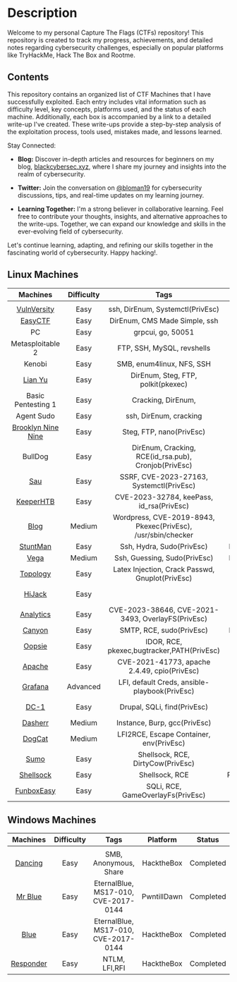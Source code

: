 # Description
Welcome to my personal Capture The Flags (CTFs) repository! This repository is created to track my progress, achievements, and detailed notes regarding cybersecurity challenges, especially on popular platforms like TryHackMe, Hack The Box and Rootme.

## Contents


This repository contains an organized list of CTF Machines that I have successfully exploited. Each entry includes vital information such as difficulty level, key concepts, platforms used, and the status of each machine. Additionally, each box is accompanied by a link to a detailed write-up I've created. These write-ups provide a step-by-step analysis of the exploitation process, tools used, mistakes made, and lessons learned.

Stay Connected:

- **Blog:** Discover in-depth articles and resources for beginners on my blog, [blackcybersec.xyz](https://blackcybersec.xyz), where I share my journey and insights into the realm of cybersecurity.

- **Twitter:** Join the conversation on [@bloman19](https://twitter.com/bloman19) for cybersecurity discussions, tips, and real-time updates on my learning journey.

- **Learning Together:** I'm a strong believer in collaborative learning. Feel free to contribute your thoughts, insights, and alternative approaches to the write-ups. Together, we can expand our knowledge and skills in the ever-evolving field of cybersecurity.

Let's continue learning, adapting, and refining our skills together in the fascinating world of cybersecurity.
Happy hacking!.

## Linux Machines
| Machines | Difficulty |                                                Tags                  | Platform                            | Status | 
|:-------------:|:----------:|:--------------------------------------------------------------------------------------------------:|:---------:|:---------:|
|               |            |                                                                                                    |           |                               | 
| [VulnVersity](./CTFs_Machines/VulnVersity.md)        |    Easy    |                 ssh, DirEnum, Systemctl(PrivEsc)                                                            | Tryhackme |    Completed     |
| [EasyCTF](./CTFs_Machines/easyctf.md)        |    Easy    |                DirEnum, CMS Made Simple, ssh                                                           | Tryhackme |    Completed     |
|  PC       |    Easy    |                   grpcui, go, 50051                                                          | HacktheBox |    Completed     |
| Metasploitable 2         |    Easy    |    FTP, SSH, MySQL, revshells                                                                    | Rootme    |    In Progress     |
|Kenobi         |    Easy    |  SMB, enum4linux, NFS, SSH                                                                       | Tryhackme  |    Completed     |
|[Lian Yu](./CTFs_Machines/LianYu.md)         |    Easy    |     DirEnum, Steg, FTP, polkit(pkexec)                                                                    | Tryhackme  |    Completed     |
| Basic Pentesting 1        |    Easy    |                 Cracking, DirEnum,                                                            | Tryhackme |    Completed     |
| Agent Sudo        |    Easy    |                 ssh, DirEnum, cracking                                                            | Tryhackme |    Completed     |
| [Brooklyn Nine Nine](./CTFs_Machines/brooklyn.md)        |    Easy    |           Steg, FTP, nano(PrivEsc)                                                                 | Tryhackme |    Completed     |
| BullDog        |    Easy    |           DirEnum, Cracking, RCE(id_rsa.pub), Cronjob(PrivEsc)                                                                 | RootMe |    Completed     |
| [Sau](./CTFs_Machines/sau.md)        |    Easy    |           SSRF, CVE-2023-27163, Systemctl(PrivEsc)                                                               | HacktheBox |    Completed     |
| [KeeperHTB](./CTFs_Machines/keeperHTB.md)        |    Easy    |           CVE-2023-32784, keePass, id_rsa(PrivEsc)                                                               | HacktheBox |    Completed     |
| [Blog](./CTFs_Machines/blog.md)        |    Medium    |           Wordpress, CVE-2019-8943, Pkexec(PrivEsc), /usr/sbin/checker                                                              | TryHackMe |    Completed     |
| [StuntMan](https://blackcybersec.xyz/posts/stuntman-mike-on-pwntilldawn/)        |    Easy    |           Ssh, Hydra, Sudo(PrivEsc)                                                              | PwntillDawn |    Completed     |
| [Vega](./CTFs_Machines/vega.md)        |    Medium    |           Ssh, Guessing, Sudo(PrivEsc)                                                              | PwntillDawn |    Completed     |
| [Topology](./CTFs_Machines/Topology.md)        |    Easy    |           Latex Injection, Crack Passwd, Gnuplot(PrivEsc)                                                              | HacktheBox |   Completed    |
| [HiJack](./CTFs_Machines/)        |    Easy    |                                                                         | TryHackMe |   Comming Soon...    |
| [Analytics](./CTFs_Machines/Analytics.md)        |    Easy    |CVE-2023-38646, CVE-2021-3493, OverlayFS(PrivEsc)                                                                         | HacktheBox |   Completed   |
| [Canyon](./CTFs_Machines/Canyon.md)        |    Easy    |SMTP, RCE, sudo(PrivEsc)                                                                         | PwntillDawn |   Completed   |
| [Oopsie](./CTFs_Machines/oopsie.md)        |    Easy    |IDOR, RCE, pkexec,bugtracker,PATH(PrivEsc)                                                                         | HacktheBox |   Completed   |
| [Apache](./CTFs_Machines/apache.md)        |    Easy    |CVE-2021-41773, apache 2.4.49, cpio(PrivEsc)                                                                         | EchoCTF |   Completed   |
| [Grafana](./CTFs_Machines/grafana.md)        |    Advanced    |LFI, default Creds, ansible-playbook(PrivEsc)                                                                         | EchoCTF |   Completed   |
| [DC-1](./CTFs_Machines/Dc1.md)        |    Easy    |Drupal, SQLi, find(PrivEsc)                                                                         | Proving Grounds |   Completed   |
| [Dasherr](./CTFs_Machines/Dasherr.md)        |    Medium    |Instance, Burp, gcc(PrivEsc)                                                                         | EchoCTF |   Completed   |
| [DogCat](./CTFs_Machines/dogcat.md)        |    Medium    |LFI2RCE, Escape Container, env(PrivEsc)                                                                         | TryHackMe |   Completed   |
| [Sumo](./CTFs_Machines/sumo.md)        |    Easy    |Shellsock, RCE, DirtyCow(PrivEsc)                                                                         | Proving Grounds |   Completed   |
| [Shellsock](./CTFs_Machines/Shellshock.md)        |    Easy    |Shellsock, RCE                                                                         | PentesterLab |   Completed   |
| [FunboxEasy](./CTFs_Machines/funbox.md)        |    Easy    |SQLi, RCE, GameOverlayFs(PrivEsc)                                                                         | Proving Grounds |   Completed   |






## Windows Machines
| Machines | Difficulty |                                                Tags                  | Platform                            | Status | 
|:-------------:|:----------:|:--------------------------------------------------------------------------------------------------:|:---------:|:---------:|
|               |            |                                                                                                    |           |                               |
| [Dancing](https://blackcybersec.xyz/posts/Dancing-HacktheBox/)        |    Easy    |           SMB, Anonymous, Share                                                               | HacktheBox |    Completed     |
| [Mr Blue](https://blackcybersec.xyz/posts/Windows-hacking/)        |    Easy    |           EternalBlue, MS17-010, CVE-2017-0144                                                               | PwntillDawn |    Completed     |
| [Blue](./CTFs_Machines/blue.md)        |    Easy    |           EternalBlue, MS17-010, CVE-2017-0144                                                               | HacktheBox |    Completed     |
| [Responder](./CTFs_Machines/responder.md)        |    Easy    |           NTLM, LFI,RFI                                                               | HacktheBox |    Completed     |